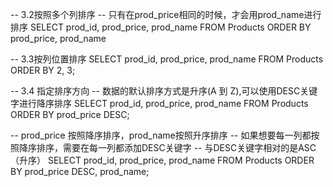 -- 3.2按照多个列排序
-- 只有在prod_price相同的时候，才会用prod_name进行排序
SELECT prod_id, prod_price, prod_name
FROM Products
ORDER BY prod_price, prod_name

-- 3.3按列位置排序
SELECT prod_id, prod_price, prod_name
FROM Products
ORDER BY 2, 3;

-- 3.4 指定排序方向
-- 数据的默认排序方式是升序(A 到 Z),可以使用DESC关键字进行降序排序
SELECT prod_id, prod_price, prod_name
FROM Products
ORDER BY prod_price DESC;

-- prod_price 按照降序排序，prod_name按照升序排序
-- 如果想要每一列都按照降序排序，需要在每一列都添加DESC关键字
-- 与DESC关键字相对的是ASC（升序）
SELECT prod_id, prod_price, prod_name
FROM Products
ORDER BY prod_price DESC, prod_name;


